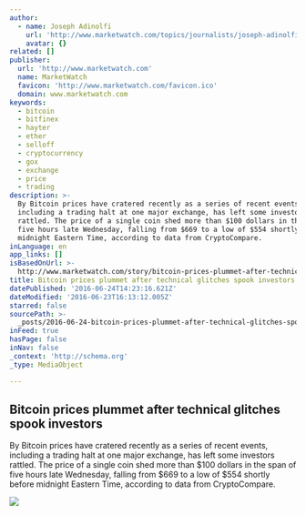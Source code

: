 ```yaml
---
author:
  - name: Joseph Adinolfi
    url: 'http://www.marketwatch.com/topics/journalists/joseph-adinolfi'
    avatar: {}
related: []
publisher:
  url: 'http://www.marketwatch.com'
  name: MarketWatch
  favicon: 'http://www.marketwatch.com/favicon.ico'
  domain: www.marketwatch.com
keywords:
  - bitcoin
  - bitfinex
  - hayter
  - ether
  - selloff
  - cryptocurrency
  - gox
  - exchange
  - price
  - trading
description: >-
  By Bitcoin prices have cratered recently as a series of recent events,
  including a trading halt at one major exchange, has left some investors
  rattled. The price of a single coin shed more than $100 dollars in the span of
  five hours late Wednesday, falling from $669 to a low of $554 shortly before
  midnight Eastern Time, according to data from CryptoCompare.
inLanguage: en
app_links: []
isBasedOnUrl: >-
  http://www.marketwatch.com/story/bitcoin-prices-plummet-after-technical-glitches-spook-investors-2016-06-23
title: Bitcoin prices plummet after technical glitches spook investors
datePublished: '2016-06-24T14:23:16.621Z'
dateModified: '2016-06-23T16:13:12.005Z'
starred: false
sourcePath: >-
  _posts/2016-06-24-bitcoin-prices-plummet-after-technical-glitches-spook-invest.md
inFeed: true
hasPage: false
inNav: false
_context: 'http://schema.org'
_type: MediaObject

---
```

<article style=""><h1>Bitcoin prices plummet after technical glitches spook investors</h1><p>By Bitcoin prices have cratered recently as a series of recent events, including a trading halt at one major exchange, has left some investors rattled. The price of a single coin shed more than $100 dollars in the span of five hours late Wednesday, falling from $669 to a low of $554 shortly before midnight Eastern Time, according to data from CryptoCompare.</p><img src="http://s.marketwatch.com/public/resources/MWimages/MW-ED478_bitcoi_ZG_20160117192142.jpg" /></article>